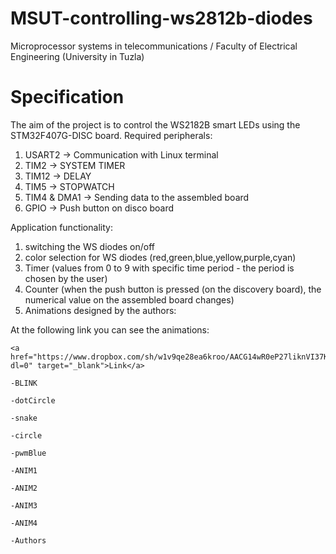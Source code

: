 # MSUT-controlling-ws2812b-diodes

Microprocessor systems in telecommunications / Faculty of Electrical Engineering (University in Tuzla)

# Specification

The aim of the project is to control the WS2182B smart LEDs using the STM32F407G-DISC board.
Required peripherals:

1. USART2 -> Communication with Linux terminal
2. TIM2 -> SYSTEM TIMER
3. TIM12 -> DELAY
4. TIM5 -> STOPWATCH
5. TIM4 & DMA1 -> Sending data to the assembled board
6. GPIO -> Push button on disco board

Application functionality:

1. switching the WS diodes on/off
2. color selection for WS diodes (red,green,blue,yellow,purple,cyan)
3. Timer (values from 0 to 9 with specific time period - the period is chosen by the user)
4. Counter (when the push button is pressed (on the discovery board), the numerical value on the assembled board changes)
5. Animations designed by the authors:

At the following link you can see the animations:

```
<a href="https://www.dropbox.com/sh/w1v9qe28ea6kroo/AACG14wR0eP27liknVI37KAWa?dl=0" target="_blank">Link</a>

```

```
-BLINK
```

```
-dotCircle
```

```
-snake
```

```
-circle
```

```
-pwmBlue
```

```
-ANIM1
```

```
-ANIM2
```

```
-ANIM3
```

```
-ANIM4
```

```
-Authors
```
